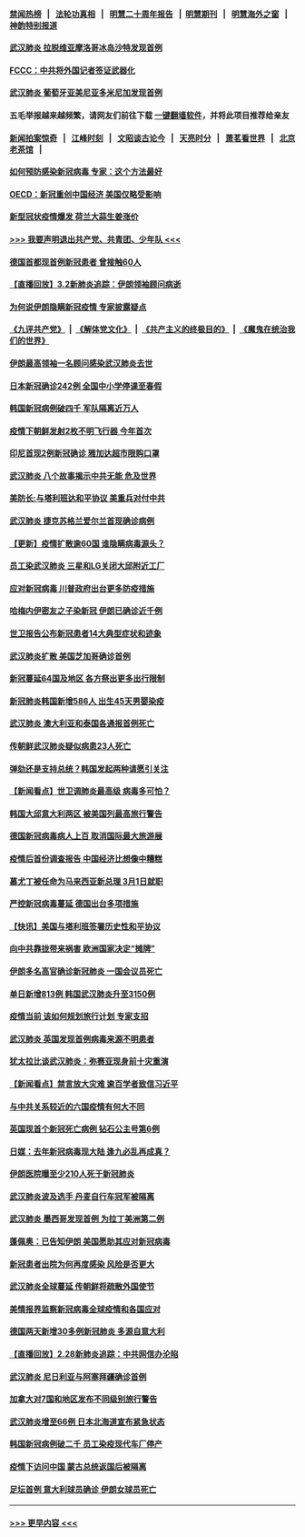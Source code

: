 #### [禁闻热榜](热点新闻.md?=0)  &nbsp;&nbsp;|&nbsp;&nbsp; [法轮功真相](https://github.com/gfw-breaker/truth/blob/master/README.md?=0) &nbsp;&nbsp;|&nbsp;&nbsp; [明慧二十周年报告](https://github.com/gfw-breaker/mh-reports/blob/master/README.md?=0) &nbsp;&nbsp;|&nbsp;&nbsp;[明慧期刊](https://github.com/gfw-breaker/mh-qikan) &nbsp;&nbsp;|&nbsp;&nbsp; [明慧海外之窗](https://github.com/gfw-breaker/mh-news/blob/master/README.md?=0) &nbsp;&nbsp;|&nbsp;&nbsp; [神韵特别报道](https://github.com/gfw-breaker/mh-news/blob/master/shenyun.md?=0)
#### [武汉肺炎 拉脱维亚摩洛哥冰岛沙特发现首例](../pages/nsc418/n11910372.md?t=03030802) 
#### [FCCC：中共将外国记者签证武器化](../pages/nsc418/n11910385.md?t=03030802) 
#### [武汉肺炎 葡萄牙亚美尼亚多米尼加发现首例](../pages/nsc418/n11910197.md?t=03030802) 
#### 五毛举报越来越频繁，请网友们前往下载 [一键翻墙软件](https://github.com/gfw-breaker/ssr-accounts)，并将此项目推荐给亲友
#### [新闻拍案惊奇](https://github.com/gfw-breaker/banned-news/blob/master/pages/link4.md) &nbsp;&nbsp;|&nbsp;&nbsp; [江峰时刻](https://github.com/gfw-breaker/banned-news/blob/master/pages/link4.md) &nbsp;&nbsp;|&nbsp;&nbsp; [文昭谈古论今](https://github.com/gfw-breaker/banned-news/blob/master/pages/link4.md) &nbsp;&nbsp;|&nbsp;&nbsp; [天亮时分](https://github.com/gfw-breaker/banned-news/blob/master/pages/link4.md) &nbsp;&nbsp;|&nbsp;&nbsp; [萧茗看世界](https://github.com/gfw-breaker/banned-news/blob/master/pages/link4.md) &nbsp;&nbsp;|&nbsp;&nbsp; [北京老茶馆](https://github.com/gfw-breaker/banned-news/blob/master/pages/link4.md) &nbsp;&nbsp;|&nbsp;&nbsp; 
#### [如何预防感染新冠病毒 专家：这个方法最好](../pages/nsc418/n11909928.md?t=03030802) 
#### [OECD：新冠重创中国经济 美国仅略受影响](../pages/nsc418/n11910023.md?t=03030802) 
#### [新型冠状疫情爆发 荷兰大蒜生姜涨价](../pages/nsc418/n11892646.md?t=03030802) 
#### [>>> 我要声明退出共产党、共青团、少年队 <<<](https://github.com/begood0513/goodnews/blob/master/quit/letter.md) 
#### [德国首都现首例新冠患者 曾接触60人](../pages/nsc418/n11909891.md?t=03030802) 
#### [【直播回放】3.2新肺炎追踪：伊朗领袖顾问病逝](../pages/nsc418/n11909676.md?t=03030802) 
#### [为何说伊朗隐瞒新冠疫情 专家披露疑点](../pages/nsc418/n11909701.md?t=03030802) 
#### [《九评共产党》](https://github.com/begood0513/9ping.md/blob/master/README.md) &nbsp;|&nbsp; [《解体党文化》](../../../../jtdwh.md/blob/master/README.md)  &nbsp;|&nbsp; [《共产主义的终极目的》](../../../../gczydzjmd.md/blob/master/README.md) &nbsp;|&nbsp; [《魔鬼在统治我们的世界》](../../../../mgztzwmdsj.md/blob/master/README.md) 
#### [伊朗最高领袖一名顾问感染武汉肺炎去世](../pages/nsc418/n11909593.md?t=03030802) 
#### [日本新冠确诊242例 全国中小学停课至春假](../pages/nsc418/n11909521.md?t=03030802) 
#### [韩国新冠病例破四千 军队隔离近万人](../pages/nsc418/n11909279.md?t=03030802) 
#### [疫情下朝鲜发射2枚不明飞行器 今年首次](../pages/nsc418/n11909381.md?t=03030802) 
#### [印尼首现2例新冠确诊 雅加达超市限购口罩](../pages/nsc418/n11909186.md?t=03030802) 
#### [武汉肺炎 八个故事揭示中共无能 危及世界](../pages/nsc418/n11888055.md?t=03030802) 
#### [美防长:与塔利班达和平协议 美重兵对付中共](../pages/nsc418/n11908366.md?t=03030802) 
#### [武汉肺炎 捷克苏格兰爱尔兰首现确诊病例](../pages/nsc418/n11907769.md?t=03030802) 
#### [【更新】疫情扩散逾60国 谁隐瞒病毒源头？](../pages/nsc418/n11890652.md?t=03030802) 
#### [员工染武汉肺炎 三星和LG关闭大邱附近工厂](../pages/nsc418/n11907471.md?t=03030802) 
#### [应对新冠病毒 川普政府出台更多防疫措施](../pages/nsc418/n11907354.md?t=03030802) 
#### [哈梅内伊密友之子染新冠 伊朗已确诊近千例](../pages/nsc418/n11907301.md?t=03030802) 
#### [世卫报告公布新冠患者14大典型症状和迹象](../pages/nsc418/n11907472.md?t=03030802) 
#### [武汉肺炎扩散 美国芝加哥确诊首例](../pages/nsc418/n11907347.md?t=03030802) 
#### [新冠蔓延64国及地区 各方祭出更多出行限制](../pages/nsc418/n11907227.md?t=03030802) 
#### [新冠肺炎韩国新增586人 出生45天男婴染疫](../pages/nsc418/n11906923.md?t=03030802) 
#### [武汉肺炎 澳大利亚和泰国各通报首例死亡](../pages/nsc418/n11906995.md?t=03030802) 
#### [传朝鲜武汉肺炎疑似病患23人死亡](../pages/nsc418/n11906701.md?t=03030802) 
#### [弹劾还是支持总统？韩国发起两种请愿引关注](../pages/nsc418/n11904567.md?t=03030802) 
#### [【新闻看点】世卫调肺炎最高级 病毒多可怕？](../pages/nsc418/n11905498.md?t=03030802) 
#### [韩国大邱意大利两区 被美国列最高旅行警告](../pages/nsc418/n11905944.md?t=03030802) 
#### [德国新冠病毒病人上百 取消国际最大旅游展](../pages/nsc418/n11905769.md?t=03030802) 
#### [疫情后首份调查报告 中国经济比想像中糟糕](../pages/nsc418/n11905617.md?t=03030802) 
#### [慕尤丁被任命为马来西亚新总理 3月1日就职](../pages/nsc418/n11905327.md?t=03030802) 
#### [严控新冠病毒蔓延 德国出台多项措施](../pages/nsc418/n11905372.md?t=03030802) 
#### [【快讯】美国与塔利班签署历史性和平协议](../pages/nsc418/n11905172.md?t=03030802) 
#### [向中共靠拢带来祸害 欧洲国家决定“摊牌”](../pages/nsc418/n11905143.md?t=03030802) 
#### [伊朗多名高官确诊新冠肺炎 一国会议员死亡](../pages/nsc418/n11905185.md?t=03030802) 
#### [单日新增813例 韩国武汉肺炎升至3150例](../pages/nsc418/n11904722.md?t=03030802) 
#### [疫情当前 该如何规划旅行计划 专家支招](../pages/nsc418/n11903865.md?t=03030802) 
#### [武汉肺炎 英国发现首例病毒来源不明患者](../pages/nsc418/n11903663.md?t=03030802) 
#### [犹太拉比谈武汉肺炎：弥赛亚现身前十灾重演](../pages/nsc418/n11902923.md?t=03030802) 
#### [【新闻看点】禁言放大灾难 逾百学者致信习近平](../pages/nsc418/n11903581.md?t=03030802) 
#### [与中共关系较近的六国疫情有何大不同](../pages/nsc418/n11903440.md?t=03030802) 
#### [英国现首个新冠死亡病例 钻石公主号第6例](../pages/nsc418/n11903479.md?t=03030802) 
#### [日媒：去年新冠病毒现大陆 逢九必乱再成真？](../pages/nsc418/n11903445.md?t=03030802) 
#### [伊朗医院曝至少210人死于新冠肺炎](../pages/nsc418/n11903491.md?t=03030802) 
#### [武汉肺炎波及选手 丹麦自行车冠军被隔离](../pages/nsc418/n11903321.md?t=03030802) 
#### [武汉肺炎 墨西哥发现首例 为拉丁美洲第二例](../pages/nsc418/n11903232.md?t=03030802) 
#### [蓬佩奥：已告知伊朗 美国愿助其应对新冠病毒](../pages/nsc418/n11903212.md?t=03030802) 
#### [新冠患者出院为何再度感染 风险是否更大](../pages/nsc418/n11903262.md?t=03030802) 
#### [武汉肺炎全球蔓延 传朝鲜将疏散外国使节](../pages/nsc418/n11903092.md?t=03030802) 
#### [美情报界监察新冠病毒全球疫情和各国应对](../pages/nsc418/n11903098.md?t=03030802) 
#### [德国两天新增30多例新冠肺炎 多源自意大利](../pages/nsc418/n11903111.md?t=03030802) 
#### [【直播回放】2.28新肺炎追踪：中共网信办沦陷](../pages/nsc418/n11902975.md?t=03030802) 
#### [武汉肺炎 尼日利亚与阿塞拜疆确诊首例](../pages/nsc418/n11902948.md?t=03030802) 
#### [加拿大对7国和地区发布不同级别旅行警告](../pages/nsc418/n11902930.md?t=03030802) 
#### [武汉肺炎增至66例 日本北海道宣布紧急状态](../pages/nsc418/n11902838.md?t=03030802) 
#### [韩国新冠病例破二千 员工染疫现代车厂停产](../pages/nsc418/n11902630.md?t=03030802) 
#### [疫情下访问中国 蒙古总统返国后被隔离](../pages/nsc418/n11902769.md?t=03030802) 
#### [足坛首例 意大利球员确诊 伊朗女球员死亡](../pages/nsc418/n11902639.md?t=03030802) 

----
#### [ >>> 更早内容 <<< ](../indexes/nsc418-earlier.md)
